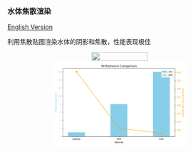 ### 水体焦散渲染

[English Version](README.md)

利用焦散贴图渲染水体的阴影和焦散，性能表现极佳

<div align=center>
<img src="demo.gif" width = "50%" height = "50%" />
</div> 

<div align=center>
<img src="cmp.png" width = "60%" height = "60%" />
</div> 

